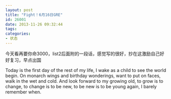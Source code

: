 ```yaml
---
layout: post
title: "Fight！6月16日GRE"
id: 26001
date: 2013-11-26 09:32:44
tags: 
categories: 
- 状态
---
```


今天看再要你命3000，list2后面附的一段话，感觉写的很好，抄在这激励自己好好复习，早点出国

Today is the first day of the rest of my life, I wake as a child to see the world begin. On monarch wings and birthday wonderings, want to put on faces, walk in the wet and cold. And look forward to my growing old, to grow is to change, to change is to be new, to be new is to be young again, I barely remember when.